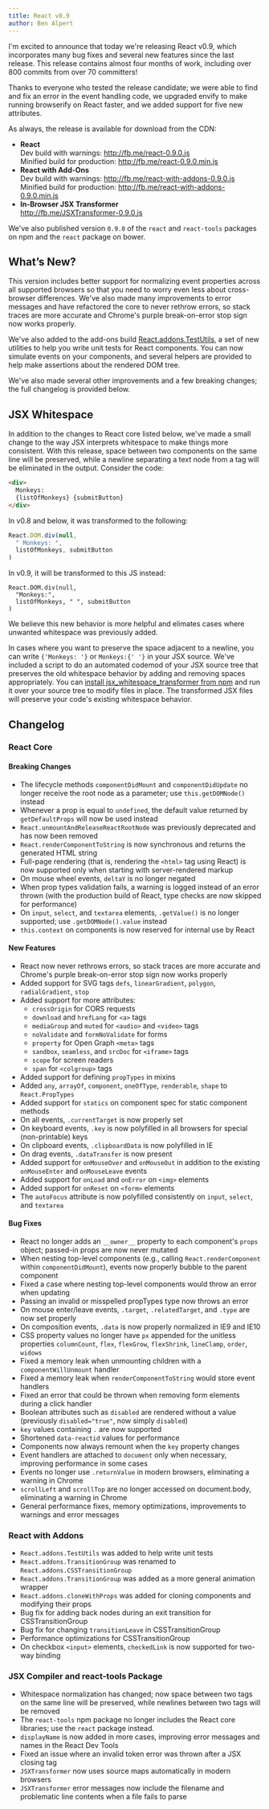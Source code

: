 ```yaml
---
title: React v0.9
author: Ben Alpert
---
```


I'm excited to announce that today we're releasing React v0.9, which incorporates many bug fixes and several new features since the last release. This release contains almost four months of work, including over 800 commits from over 70 committers!

Thanks to everyone who tested the release candidate; we were able to find and fix an error in the event handling code, we upgraded envify to make running browserify on React faster, and we added support for five new attributes.

As always, the release is available for download from the CDN:

* **React**  
  Dev build with warnings: <http://fb.me/react-0.9.0.js>  
  Minified build for production: <http://fb.me/react-0.9.0.min.js>
* **React with Add-Ons**  
  Dev build with warnings: <http://fb.me/react-with-addons-0.9.0.js>  
  Minified build for production: <http://fb.me/react-with-addons-0.9.0.min.js>
* **In-Browser JSX Transformer**  
  <http://fb.me/JSXTransformer-0.9.0.js>

We've also published version `0.9.0` of the `react` and `react-tools` packages on npm and the `react` package on bower.

## What’s New?

This version includes better support for normalizing event properties across all supported browsers so that you need to worry even less about cross-browser differences. We've also made many improvements to error messages and have refactored the core to never rethrow errors, so stack traces are more accurate and Chrome's purple break-on-error stop sign now works properly.

We've also added to the add-ons build [React.addons.TestUtils](/react/docs/test-utils.html), a set of new utilities to help you write unit tests for React components. You can now simulate events on your components, and several helpers are provided to help make assertions about the rendered DOM tree.

We've also made several other improvements and a few breaking changes; the full changelog is provided below.

## JSX Whitespace

In addition to the changes to React core listed below, we've made a small change to the way JSX interprets whitespace to make things more consistent. With this release, space between two components on the same line will be preserved, while a newline separating a text node from a tag will be eliminated in the output. Consider the code:

```html
<div>
  Monkeys:
  {listOfMonkeys} {submitButton}
</div>
```

In v0.8 and below, it was transformed to the following:

```javascript
React.DOM.div(null,
  " Monkeys: ",
  listOfMonkeys, submitButton
)
```

In v0.9, it will be transformed to this JS instead:

```javascript{2,3}
React.DOM.div(null,
  "Monkeys:",
  listOfMonkeys, " ", submitButton
)
```

We believe this new behavior is more helpful and elimates cases where unwanted whitespace was previously added.

In cases where you want to preserve the space adjacent to a newline, you can write `{'Monkeys: '}` or `Monkeys:{' '}` in your JSX source. We've included a script to do an automated codemod of your JSX source tree that preserves the old whitespace behavior by adding and removing spaces appropriately. You can [install jsx\_whitespace\_transformer from npm](https://github.com/facebook/react/blob/master/npm-jsx_whitespace_transformer/README.md) and run it over your source tree to modify files in place. The transformed JSX files will preserve your code's existing whitespace behavior.

## Changelog

### React Core

#### Breaking Changes

- The lifecycle methods `componentDidMount` and `componentDidUpdate` no longer receive the root node as a parameter; use `this.getDOMNode()` instead
- Whenever a prop is equal to `undefined`, the default value returned by `getDefaultProps` will now be used instead
- `React.unmountAndReleaseReactRootNode` was previously deprecated and has now been removed
- `React.renderComponentToString` is now synchronous and returns the generated HTML string
- Full-page rendering (that is, rendering the `<html>` tag using React) is now supported only when starting with server-rendered markup
- On mouse wheel events, `deltaY` is no longer negated
- When prop types validation fails, a warning is logged instead of an error thrown (with the production build of React, type checks are now skipped for performance)
- On `input`, `select`, and `textarea` elements, `.getValue()` is no longer supported; use `.getDOMNode().value` instead
- `this.context` on components is now reserved for internal use by React

#### New Features

- React now never rethrows errors, so stack traces are more accurate and Chrome's purple break-on-error stop sign now works properly
- Added support for SVG tags `defs`, `linearGradient`, `polygon`, `radialGradient`, `stop`
- Added support for more attributes:
  - `crossOrigin` for CORS requests
  - `download` and `hrefLang` for `<a>` tags
  - `mediaGroup` and `muted` for `<audio>` and `<video>` tags
  - `noValidate` and `formNoValidate` for forms
  - `property` for Open Graph `<meta>` tags
  - `sandbox`, `seamless`, and `srcDoc` for `<iframe>` tags
  - `scope` for screen readers
  - `span` for `<colgroup>` tags
- Added support for defining `propTypes` in mixins
- Added `any`, `arrayOf`, `component`, `oneOfType`, `renderable`, `shape` to `React.PropTypes`
- Added support for `statics` on component spec for static component methods
- On all events, `.currentTarget` is now properly set
- On keyboard events, `.key` is now polyfilled in all browsers for special (non-printable) keys
- On clipboard events, `.clipboardData` is now polyfilled in IE
- On drag events, `.dataTransfer` is now present
- Added support for `onMouseOver` and `onMouseOut` in addition to the existing `onMouseEnter` and `onMouseLeave` events
- Added support for `onLoad` and `onError` on `<img>` elements
- Added support for `onReset` on `<form>` elements
- The `autoFocus` attribute is now polyfilled consistently on `input`, `select`, and `textarea`

#### Bug Fixes

- React no longer adds an `__owner__` property to each component's `props` object; passed-in props are now never mutated
- When nesting top-level components (e.g., calling `React.renderComponent` within `componentDidMount`), events now properly bubble to the parent component
- Fixed a case where nesting top-level components would throw an error when updating
- Passing an invalid or misspelled propTypes type now throws an error
- On mouse enter/leave events, `.target`, `.relatedTarget`, and `.type` are now set properly
- On composition events, `.data` is now properly normalized in IE9 and IE10
- CSS property values no longer have `px` appended for the unitless properties `columnCount`, `flex`, `flexGrow`, `flexShrink`, `lineClamp`, `order`, `widows`
- Fixed a memory leak when unmounting children with a `componentWillUnmount` handler
- Fixed a memory leak when `renderComponentToString` would store event handlers
- Fixed an error that could be thrown when removing form elements during a click handler
- Boolean attributes such as `disabled` are rendered without a value (previously `disabled="true"`, now simply `disabled`)
- `key` values containing `.` are now supported
- Shortened `data-reactid` values for performance
- Components now always remount when the `key` property changes
- Event handlers are attached to `document` only when necessary, improving performance in some cases
- Events no longer use `.returnValue` in modern browsers, eliminating a warning in Chrome
- `scrollLeft` and `scrollTop` are no longer accessed on document.body, eliminating a warning in Chrome
- General performance fixes, memory optimizations, improvements to warnings and error messages

### React with Addons

- `React.addons.TestUtils` was added to help write unit tests
- `React.addons.TransitionGroup` was renamed to `React.addons.CSSTransitionGroup`
- `React.addons.TransitionGroup` was added as a more general animation wrapper
- `React.addons.cloneWithProps` was added for cloning components and modifying their props
- Bug fix for adding back nodes during an exit transition for CSSTransitionGroup
- Bug fix for changing `transitionLeave` in CSSTransitionGroup
- Performance optimizations for CSSTransitionGroup
- On checkbox `<input>` elements, `checkedLink` is now supported for two-way binding

### JSX Compiler and react-tools Package

- Whitespace normalization has changed; now space between two tags on the same line will be preserved, while newlines between two tags will be removed
- The `react-tools` npm package no longer includes the React core libraries; use the `react` package instead.
- `displayName` is now added in more cases, improving error messages and names in the React Dev Tools
- Fixed an issue where an invalid token error was thrown after a JSX closing tag
- `JSXTransformer` now uses source maps automatically in modern browsers
- `JSXTransformer` error messages now include the filename and problematic line contents when a file fails to parse
